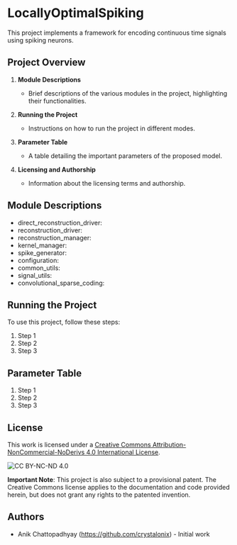 # LocallyOptimalSpiking

This project implements a framework for encoding continuous time signals using spiking neurons.

## Project Overview

1. **Module Descriptions**
    - Brief descriptions of the various modules in the project, highlighting their functionalities.

2. **Running the Project**
    - Instructions on how to run the project in different modes.

3. **Parameter Table**
    - A table detailing the important parameters of the proposed model.

4. **Licensing and Authorship**
    - Information about the licensing terms and authorship.

## Module Descriptions
- direct_reconstruction_driver:
- reconstruction_driver:
- reconstruction_manager:
- kernel_manager:
- spike_generator:
- configuration:
- common_utils:
- signal_utils:
- convolutional_sparse_coding:

## Running the Project

To use this project, follow these steps:

1. Step 1
2. Step 2
3. Step 3

## Parameter Table

1. Step 1
2. Step 2
3. Step 3

## License

This work is licensed under a [Creative Commons Attribution-NonCommercial-NoDerivs 4.0 International License](http://creativecommons.org/licenses/by-nc-nd/4.0/).

![CC BY-NC-ND 4.0](https://licensebuttons.net/l/by-nc-nd/4.0/88x31.png)

**Important Note**: This project is also subject to a provisional patent. The Creative Commons license applies to the documentation and code provided herein, but does not grant any rights to the patented invention.

## Authors

- Anik Chattopadhyay (https://github.com/crystalonix) - Initial work
